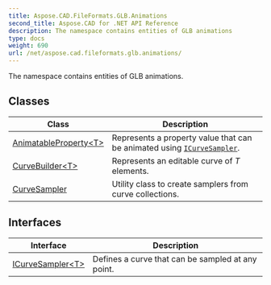 ```yaml
---
title: Aspose.CAD.FileFormats.GLB.Animations
second_title: Aspose.CAD for .NET API Reference
description: The namespace contains entities of GLB animations
type: docs
weight: 690
url: /net/aspose.cad.fileformats.glb.animations/
---
```

The namespace contains entities of GLB animations.

## Classes

| Class | Description |
| --- | --- |
| [AnimatableProperty&lt;T&gt;](./animatableproperty-1/) | Represents a property value that can be animated using [`ICurveSampler`](../aspose.cad.fileformats.glb.animations/icurvesampler-1/). |
| [CurveBuilder&lt;T&gt;](./curvebuilder-1/) | Represents an editable curve of *T* elements. |
| [CurveSampler](./curvesampler/) | Utility class to create samplers from curve collections. |
## Interfaces

| Interface | Description |
| --- | --- |
| [ICurveSampler&lt;T&gt;](./icurvesampler-1/) | Defines a curve that can be sampled at any point. |


